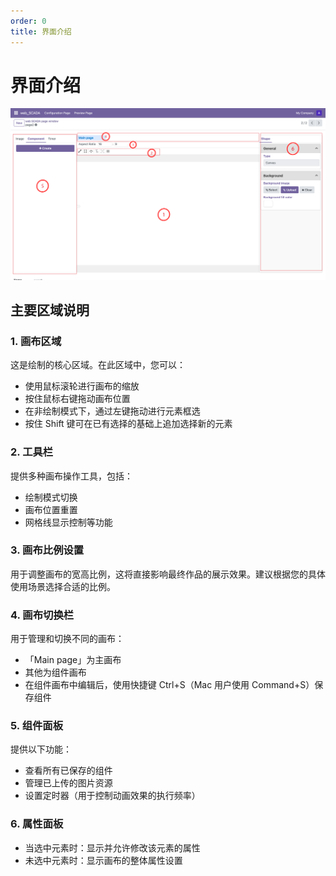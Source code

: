```yaml
---
order: 0
title: 界面介绍
---
```


# 界面介绍

![界面布局说明](./ui-introduction.png)

## 主要区域说明

### 1. 画布区域
这是绘制的核心区域。在此区域中，您可以：
- 使用鼠标滚轮进行画布的缩放
- 按住鼠标右键拖动画布位置
- 在非绘制模式下，通过左键拖动进行元素框选
- 按住 Shift 键可在已有选择的基础上追加选择新的元素

### 2. 工具栏
提供多种画布操作工具，包括：
- 绘制模式切换
- 画布位置重置
- 网格线显示控制等功能

### 3. 画布比例设置
用于调整画布的宽高比例，这将直接影响最终作品的展示效果。建议根据您的具体使用场景选择合适的比例。

### 4. 画布切换栏
用于管理和切换不同的画布：
- 「Main page」为主画布
- 其他为组件画布
- 在组件画布中编辑后，使用快捷键 Ctrl+S（Mac 用户使用 Command+S）保存组件

### 5. 组件面板
提供以下功能：
- 查看所有已保存的组件
- 管理已上传的图片资源
- 设置定时器（用于控制动画效果的执行频率）

### 6. 属性面板
- 当选中元素时：显示并允许修改该元素的属性
- 未选中元素时：显示画布的整体属性设置